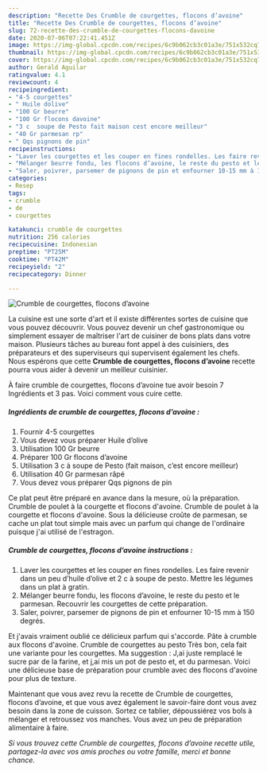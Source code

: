```yaml
---
description: "Recette Des Crumble de courgettes, flocons d’avoine"
title: "Recette Des Crumble de courgettes, flocons d’avoine"
slug: 72-recette-des-crumble-de-courgettes-flocons-davoine
date: 2020-07-06T07:22:41.451Z
image: https://img-global.cpcdn.com/recipes/6c9b062cb3c01a3e/751x532cq70/crumble-de-courgettes-flocons-davoine-photo-principale-de-la-recette.jpg
thumbnail: https://img-global.cpcdn.com/recipes/6c9b062cb3c01a3e/751x532cq70/crumble-de-courgettes-flocons-davoine-photo-principale-de-la-recette.jpg
cover: https://img-global.cpcdn.com/recipes/6c9b062cb3c01a3e/751x532cq70/crumble-de-courgettes-flocons-davoine-photo-principale-de-la-recette.jpg
author: Gerald Aguilar
ratingvalue: 4.1
reviewcount: 4
recipeingredient:
- "4-5 courgettes"
- " Huile dolive"
- "100 Gr beurre"
- "100 Gr flocons davoine"
- "3 c  soupe de Pesto fait maison cest encore meilleur"
- "40 Gr parmesan rp"
- " Qqs pignons de pin"
recipeinstructions:
- "Laver les courgettes et les couper en fines rondelles. Les faire revenir dans un peu d’huile d’olive et 2 c à soupe de pesto. Mettre les légumes dans un plat à gratin."
- "Mélanger beurre fondu, les flocons d’avoine, le reste du pesto et le parmesan. Recouvrir les courgettes de cette préparation."
- "Saler, poivrer, parsemer de pignons de pin et enfourner 10-15 mm à 150 degrés."
categories:
- Resep
tags:
- crumble
- de
- courgettes

katakunci: crumble de courgettes 
nutrition: 256 calories
recipecuisine: Indonesian
preptime: "PT25M"
cooktime: "PT42M"
recipeyield: "2"
recipecategory: Dinner

---
```



![Crumble de courgettes, flocons d’avoine](https://img-global.cpcdn.com/recipes/6c9b062cb3c01a3e/751x532cq70/crumble-de-courgettes-flocons-davoine-photo-principale-de-la-recette.jpg)

La cuisine est une sorte d'art et il existe différentes sortes de cuisine que vous pouvez découvrir. Vous pouvez devenir un chef gastronomique ou simplement essayer de maîtriser l'art de cuisiner de bons plats dans votre maison. Plusieurs tâches au bureau font appel à des cuisiniers, des préparateurs et des superviseurs qui supervisent également les chefs. Nous espérons que cette <strong> Crumble de courgettes, flocons d’avoine </strong> recette pourra vous aider à devenir un meilleur cuisinier.

<!--inarticleads1-->

À faire crumble de courgettes, flocons d’avoine tue avoir besoin 7 Ingrédients et 3 pas. Voici comment vous cuire cette.

##### Ingrédients de crumble de courgettes, flocons d’avoine :

1. Fournir 4-5 courgettes
1. Vous devez vous préparer  Huile d’olive
1. Utilisation 100 Gr beurre
1. Préparer 100 Gr flocons d’avoine
1. Utilisation 3 c à soupe de Pesto (fait maison, c’est encore meilleur)
1. Utilisation 40 Gr parmesan râpé
1. Vous devez vous préparer  Qqs pignons de pin


Ce plat peut être préparé en avance dans la mesure, où la préparation. Crumble de poulet à la courgette et flocons d&#39;avoine. Crumble de poulet à la courgette et flocons d&#39;avoine. Sous la délicieuse croûte de parmesan, se cache un plat tout simple mais avec un parfum qui change de l&#39;ordinaire puisque j&#39;ai utilisé de l&#39;estragon. 

<!--inarticleads2-->

##### Crumble de courgettes, flocons d’avoine instructions :

1. Laver les courgettes et les couper en fines rondelles. Les faire revenir dans un peu d’huile d’olive et 2 c à soupe de pesto. Mettre les légumes dans un plat à gratin.
1. Mélanger beurre fondu, les flocons d’avoine, le reste du pesto et le parmesan. Recouvrir les courgettes de cette préparation.
1. Saler, poivrer, parsemer de pignons de pin et enfourner 10-15 mm à 150 degrés.


Et j&#39;avais vraiment oublié ce délicieux parfum qui s&#39;accorde. Pâte à crumble aux flocons d&#39;avoine. Crumble de courgettes au pesto Très bon, cela fait une variante pour les courgettes. Ma suggestion : J,ai juste remplacé le sucre par de la farine, et j,ai mis un pot de pesto et, et du parmesan. Voici une délicieuse base de préparation pour crumble avec des flocons d&#39;avoine pour plus de texture. 

<!--inarticleads1-->

<p>
Maintenant que vous avez revu la recette de Crumble de courgettes, flocons d’avoine, et que vous avez également le savoir-faire dont vous avez besoin dans la zone de cuisson. Sortez ce tablier, dépoussiérez vos bols à mélanger et retroussez vos manches. Vous avez un peu de préparation alimentaire à faire.
</p>

<p>
<i>Si vous trouvez cette Crumble de courgettes, flocons d’avoine recette utile, partagez-la avec vos amis proches ou votre famille, merci et bonne chance.</i>
</p>
